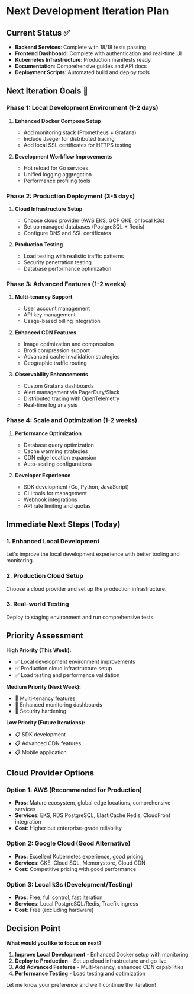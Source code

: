 # Next Development Iteration Plan

## Current Status ✅
- **Backend Services**: Complete with 18/18 tests passing
- **Frontend Dashboard**: Complete with authentication and real-time UI
- **Kubernetes Infrastructure**: Production manifests ready
- **Documentation**: Comprehensive guides and API docs
- **Deployment Scripts**: Automated build and deploy tools

## Next Iteration Goals 🎯

### Phase 1: Local Development Environment (1-2 days)
1. **Enhanced Docker Compose Setup**
   - Add monitoring stack (Prometheus + Grafana)
   - Include Jaeger for distributed tracing
   - Add local SSL certificates for HTTPS testing

2. **Development Workflow Improvements**
   - Hot reload for Go services
   - Unified logging aggregation
   - Performance profiling tools

### Phase 2: Production Deployment (3-5 days)
1. **Cloud Infrastructure Setup**
   - Choose cloud provider (AWS EKS, GCP GKE, or local k3s)
   - Set up managed databases (PostgreSQL + Redis)
   - Configure DNS and SSL certificates

2. **Production Testing**
   - Load testing with realistic traffic patterns
   - Security penetration testing
   - Database performance optimization

### Phase 3: Advanced Features (1-2 weeks)
1. **Multi-tenancy Support**
   - User account management
   - API key management
   - Usage-based billing integration

2. **Enhanced CDN Features**
   - Image optimization and compression
   - Brotli compression support
   - Advanced cache invalidation strategies
   - Geographic traffic routing

3. **Observability Enhancements**
   - Custom Grafana dashboards
   - Alert management via PagerDuty/Slack
   - Distributed tracing with OpenTelemetry
   - Real-time log analysis

### Phase 4: Scale and Optimization (1-2 weeks)
1. **Performance Optimization**
   - Database query optimization
   - Cache warming strategies
   - CDN edge location expansion
   - Auto-scaling configurations

2. **Developer Experience**
   - SDK development (Go, Python, JavaScript)
   - CLI tools for management
   - Webhook integrations
   - API rate limiting and quotas

## Immediate Next Steps (Today)

### 1. Enhanced Local Development
Let's improve the local development experience with better tooling and monitoring.

### 2. Production Cloud Setup
Choose a cloud provider and set up the production infrastructure.

### 3. Real-world Testing
Deploy to staging environment and run comprehensive tests.

## Priority Assessment

**High Priority (This Week):**
- ✅ Local development environment improvements
- ✅ Production cloud infrastructure setup
- ✅ Load testing and performance validation

**Medium Priority (Next Week):**
- 🔄 Multi-tenancy features
- 🔄 Enhanced monitoring dashboards
- 🔄 Security hardening

**Low Priority (Future Iterations):**
- 📋 SDK development
- 📋 Advanced CDN features
- 📋 Mobile application

## Cloud Provider Options

### Option 1: AWS (Recommended for Production)
- **Pros**: Mature ecosystem, global edge locations, comprehensive services
- **Services**: EKS, RDS PostgreSQL, ElastiCache Redis, CloudFront integration
- **Cost**: Higher but enterprise-grade reliability

### Option 2: Google Cloud (Good Alternative)
- **Pros**: Excellent Kubernetes experience, good pricing
- **Services**: GKE, Cloud SQL, Memorystore, Cloud CDN
- **Cost**: Competitive pricing with good performance

### Option 3: Local k3s (Development/Testing)
- **Pros**: Free, full control, fast iteration
- **Services**: Local PostgreSQL/Redis, Traefik ingress
- **Cost**: Free (excluding hardware)

## Decision Point

**What would you like to focus on next?**

1. **Improve Local Development** - Enhanced Docker setup with monitoring
2. **Deploy to Production** - Set up cloud infrastructure and go live
3. **Add Advanced Features** - Multi-tenancy, enhanced CDN capabilities
4. **Performance Testing** - Load testing and optimization

Let me know your preference and we'll continue the iteration!
